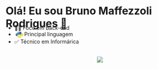 <!-- Apresentação inicial -->
<h1 style="height: 35px" align="left">Olá! Eu sou Bruno Maffezzoli Rodrigues 👋</h1>

<!-- Sobre mim -->
- 👨‍💻 Foco em Back-end
- <img align='center' alt="Python - Icon" height="20px" width="26px" src="https://raw.githubusercontent.com/devicons/devicon/master/icons/python/python-original.svg">Principal linguagem
- ✅ Técnico em Informárica

<br>

<!-- Dados do GitHub -->
<div align='center'>
    <a href="https://github.com/zMaffezzoli">
    <img src="https://github-readme-stats.vercel.app/api/top-langs/?username=zMaffezzoli&layout=compact&langs_count=7&theme=bear"/></a>
</div>
